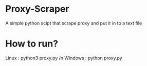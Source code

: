 # Proxy-Scraper
A simple python scipt that scrape proxy and put it in to a text file
# How to run?
Linux : python3 proxy.py /n
Windows : python proxy.py

